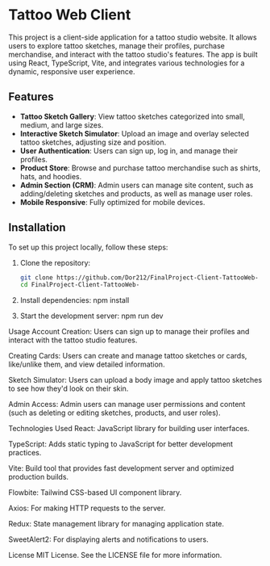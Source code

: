 # Tattoo Web Client

This project is a client-side application for a tattoo studio website. It allows users to explore tattoo sketches, manage their profiles, purchase merchandise, and interact with the tattoo studio's features. The app is built using React, TypeScript, Vite, and integrates various technologies for a dynamic, responsive user experience.

## Features

- **Tattoo Sketch Gallery**: View tattoo sketches categorized into small, medium, and large sizes.
- **Interactive Sketch Simulator**: Upload an image and overlay selected tattoo sketches, adjusting size and position.
- **User Authentication**: Users can sign up, log in, and manage their profiles.
- **Product Store**: Browse and purchase tattoo merchandise such as shirts, hats, and hoodies.
- **Admin Section (CRM)**: Admin users can manage site content, such as adding/deleting sketches and products, as well as manage user roles.
- **Mobile Responsive**: Fully optimized for mobile devices.

## Installation

To set up this project locally, follow these steps:

1. Clone the repository:
   ```bash
   git clone https://github.com/Dor212/FinalProject-Client-TattooWeb-
   cd FinalProject-Client-TattooWeb-

2. Install dependencies:
npm install

3. Start the development server:
npm run dev

Usage
Account Creation: Users can sign up to manage their profiles and interact with the tattoo studio features.

Creating Cards: Users can create and manage tattoo sketches or cards, like/unlike them, and view detailed information.

Sketch Simulator: Users can upload a body image and apply tattoo sketches to see how they'd look on their skin.

Admin Access: Admin users can manage user permissions and content (such as deleting or editing sketches, products, and user roles).

Technologies Used
React: JavaScript library for building user interfaces.

TypeScript: Adds static typing to JavaScript for better development practices.

Vite: Build tool that provides fast development server and optimized production builds.

Flowbite: Tailwind CSS-based UI component library.

Axios: For making HTTP requests to the server.

Redux: State management library for managing application state.

SweetAlert2: For displaying alerts and notifications to users.

License
MIT License. See the LICENSE file for more information.







